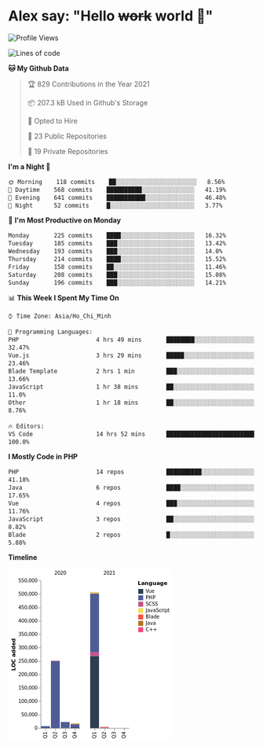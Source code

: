 # Alex say: "Hello ~~work~~ world 🐾"

<!--START_SECTION:waka-->
![Profile Views](http://img.shields.io/badge/Profile%20Views-0-blue)

![Lines of code](https://img.shields.io/badge/From%20Hello%20World%20I%27ve%20Written-809378%20lines%20of%20code-blue)

**🐱 My Github Data** 

> 🏆 829 Contributions in the Year 2021
 > 
> 📦 207.3 kB Used in Github's Storage 
 > 
> 💼 Opted to Hire
 > 
> 📜 23 Public Repositories 
 > 
> 🔑 19 Private Repositories  
 > 
**I'm a Night 🦉** 

```text
🌞 Morning    118 commits    ██░░░░░░░░░░░░░░░░░░░░░░░   8.56% 
🌆 Daytime    568 commits    ██████████░░░░░░░░░░░░░░░   41.19% 
🌃 Evening    641 commits    ███████████░░░░░░░░░░░░░░   46.48% 
🌙 Night      52 commits     █░░░░░░░░░░░░░░░░░░░░░░░░   3.77%

```
📅 **I'm Most Productive on Monday** 

```text
Monday       225 commits    ████░░░░░░░░░░░░░░░░░░░░░   16.32% 
Tuesday      185 commits    ███░░░░░░░░░░░░░░░░░░░░░░   13.42% 
Wednesday    193 commits    ███░░░░░░░░░░░░░░░░░░░░░░   14.0% 
Thursday     214 commits    ████░░░░░░░░░░░░░░░░░░░░░   15.52% 
Friday       158 commits    ██░░░░░░░░░░░░░░░░░░░░░░░   11.46% 
Saturday     208 commits    ███░░░░░░░░░░░░░░░░░░░░░░   15.08% 
Sunday       196 commits    ███░░░░░░░░░░░░░░░░░░░░░░   14.21%

```


📊 **This Week I Spent My Time On** 

```text
⌚︎ Time Zone: Asia/Ho_Chi_Minh

💬 Programming Languages: 
PHP                      4 hrs 49 mins       ████████░░░░░░░░░░░░░░░░░   32.47% 
Vue.js                   3 hrs 29 mins       █████░░░░░░░░░░░░░░░░░░░░   23.46% 
Blade Template           2 hrs 1 min         ███░░░░░░░░░░░░░░░░░░░░░░   13.66% 
JavaScript               1 hr 38 mins        ██░░░░░░░░░░░░░░░░░░░░░░░   11.0% 
Other                    1 hr 18 mins        ██░░░░░░░░░░░░░░░░░░░░░░░   8.76%

🔥 Editors: 
VS Code                  14 hrs 52 mins      █████████████████████████   100.0%

```

**I Mostly Code in PHP** 

```text
PHP                      14 repos            ██████████░░░░░░░░░░░░░░░   41.18% 
Java                     6 repos             ████░░░░░░░░░░░░░░░░░░░░░   17.65% 
Vue                      4 repos             ███░░░░░░░░░░░░░░░░░░░░░░   11.76% 
JavaScript               3 repos             ██░░░░░░░░░░░░░░░░░░░░░░░   8.82% 
Blade                    2 repos             █░░░░░░░░░░░░░░░░░░░░░░░░   5.88%

```


**Timeline**

![Chart not found](https://raw.githubusercontent.com/alexzvn/alexzvn/main/charts/bar_graph.png) 


<!--END_SECTION:waka-->
